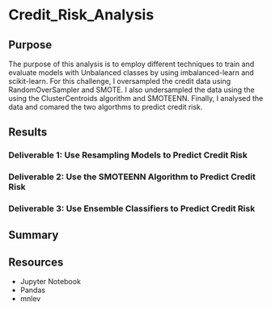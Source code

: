 # Credit_Risk_Analysis
## Purpose 
The purpose of this analysis is to employ different techniques to train and evaluate models with Unbalanced classes by using imbalanced-learn and scikit-learn. For this challenge, I oversampled the credit data using RandomOverSampler and SMOTE. I also undersampled the data using the using the ClusterCentroids algorithm and SMOTEENN. Finally, I analysed the data and comared the two algorthms to predict credit risk. 

## Results 
### Deliverable 1: Use Resampling Models to Predict Credit Risk


### Deliverable 2: Use the SMOTEENN Algorithm to Predict Credit Risk


### Deliverable 3: Use Ensemble Classifiers to Predict Credit Risk


## Summary 


## Resources 
- Jupyter Notebook
- Pandas
- mnlev
